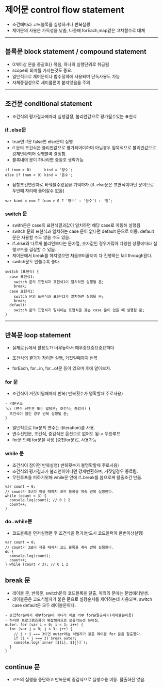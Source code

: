 # 제어문 control flow statement
- 조건에따라 코드블록을 실행하거나 반복실행
- 제어문의 사용은 가독성을 낮춤, 나중에 forEach,map같은 고차함수로 대체
---

## 블록문 block statement / compound statement
- 0개이상 문을 중괄호{} 묶음, 하나의 실행단위로 취급됨
- scope의 의미를 가지는것도 중요.
- 일반적으로 제어문이나 함수정의에 사용되며 단독사용도 가능
- 자체종결성으로 세미콜론이 붙지않음을 주의

---

## 조건문 conditional statement
- 조건식의 평가결과에따라 실행결정, 불리언값으로 평가될수있는 표현식
### if..else문
- true면 if문 false면 else문이 실행
- if 문의 조건식은 불리언값으로 평가되어야하며 아닐경우 암묵적으로 불리언값으로 강제변환되어 실행블록 결정함.
- 블록내의 문이 하나라면 중괄호 생략가능
```
if (num > 0)      kind = '양수';
else if (num < 0) kind = '음수';
```
- 삼항조건연산자로 바꿔쓸수있음을 기억하자.(if..else문은 표현식이아닌 문이므로 두번째 자리에 들어갈수 없음)
```
var kind = num ? (num > 0 ? '양수' : '음수') : '영';
```
### switch 문
- swith문은 case의 표현식결과값이 일치하면 해당 case로 이동해 실행됨.
- switch 문의 표현식과 일치하는 case 문이 없다면 default 문으로 이동. default 문은 사용할 수도 않을 수도 있음.
- if..else와 다르게 불리언보다는 문자열, 숫자값인 경우가많아 다양한 상황에따라 실행코드를 결정할 수 있음.
- 제어문에서 break를 하지않으면 처음부터끝까지 다 진행하는 fall through된다.
- switch문도 안쓸수록 좋다.
```
switch (표현식) {
  case 표현식1:
    switch 문의 표현식과 표현식1이 일치하면 실행될 문;
    break;
  case 표현식2:
    switch 문의 표현식과 표현식2가 일치하면 실행될 문;
    break;
  default:
    switch 문의 표현식과 일치하는 표현식을 갖는 case 문이 없을 때 실행될 문;
}
```
---

## 반복문 loop statement

- 실제로 js에서 활용도가 너무높아서 매우중요중요중요하다

- 조건식의 결과가 참이면 실행, 거짓일때까지 반복
- forEach, for...in, for...of문 등이 있으며 후에 알아보자.

### for 문
- 조건식이 거짓이될때까지 반복( 반복횟수가 명확할때 주로사용)
```
- 기본구조
for (변수 선언문 또는 할당문; 조건식; 증감식) {
  조건식이 참인 경우 반복 실행될 문;
}
```
- 일반적으로 for문의 변수는 i(iteration)를 사용.
- 변수선언문, 조건식, 증감식은 옵션으로 없어도 됨-> 무한루프
- for문 안에 for문을 사용 (중첩for문)도 사용가능

### while 문
- 조건식이 참이면 반복실행( 반복횟수가 불명확할때 주로사용)
- 조건식의 평가결과가 불리언이아니면 강제변환하며, 거짓일경우 종료됨.
- 무한루프를 피하기위해 while문 안에 if..break를 씀으로써 탈출조건 만듦.
```
var count = 0;
// count가 3보다 작을 때까지 코드 블록을 계속 반복 실행한다.
while (count < 3) {
  console.log(count); // 0 1 2
  count++;
}
```
### do..while문
- 코드블록을 먼저실행한 후 조건식을 평가(반드시 코드블럭이 한번이상실행)
```
var count = 0;
// count가 3보다 작을 때까지 코드 블록을 계속 반복 실행한다.
do {
  console.log(count);
  count++;
} while (count < 3); // 0 1 2
```

## break 문
- 레이블 문, 반복문, switch문의 코드블록을 탈출, 이외의 문에는 문법에러발생.
- 레이블문은 코드식별자가 붙은 문으로 실행순서를 제어하는데 사용되며, switch case default문 모두 레이블문이다.
```
- 중첩for문에서 내부for문이 아니라 바로 외부 for문탈출하기(레이블문이용)
- 하지만 프로그램흐름이 복잡해지므로 오류가능성 높아짐.
outer: for (var i = 0; i < 3; i++) {
  for (var j = 0; j < 3; j++) {
    // i + j === 3이면 outer라는 식별자가 붙은 레이블 for 문을 탈출한다.
    if (i + j === 3) break outer;
    console.log(`inner [${i}, ${j}]`);
  }
}

```

## continue 문
- 코드의 실행을 중단하고 반복문의 증감식으로 실행흐름 이동. 탈출하진 않음.

